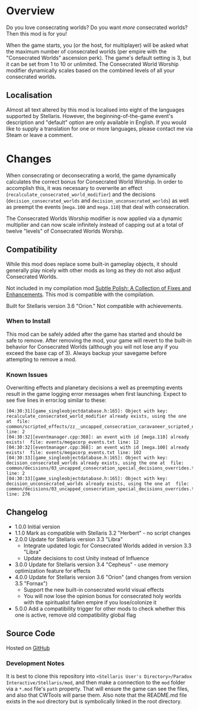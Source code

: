 # Overview

Do you love consecrating worlds?  Do you want _more_ consecrated worlds?  Then this mod is for you!

When the game starts, you (or the host, for multiplayer) will be asked what the maximum number of consecrated worlds (per empire with the "Consecrated Worlds" ascension perk).  The game's default setting is 3, but it can be set from 1 to 10 or unlimited.  The Consecrated World Worship modifier dynamically scales based on the combined levels of all your consecrated worlds.

## Localisation

Almost all text altered by this mod is localised into eight of the languages supported by Stellaris.  However, the beginning-of-the-game event's description and "default" option are only available in English.  If you would like to supply a translation for one or more languages, please contact me via Steam or leave a comment.

# Changes

When consecrating or deconsecrating a world, the game dynamically calculates the correct bonus for Consecrated World Worship.  In order to accomplish this, it was necessary to overwrite an effect (`recalculate_consecrated_world_modifier`) and the decisions (`decision_consecrated_worlds` and `decision_unconsecrated_worlds`) as well as preempt the events (`mega.100` and `mega.110`) that deal with consecration.

The Consecrated Worlds Worship modifier is now applied via a dynamic multiplier and can now scale infinitely instead of capping out at a total of twelve "levels" of Consecrated Worlds Worship.

## Compatibility

While this mod does replace some built-in gameplay objects, it should generally play nicely with other mods as long as they do not also adjust Consecrated Worlds.

Not included in my compilation mod [Subtle Polish: A Collection of Fixes and Enhancements](https://steamcommunity.com/sharedfiles/filedetails/?id=2522974089).  This mod is compatible with the compilation.

Built for Stellaris version 3.6 "Orion."  Not compatible with achievements.

### When to Install

This mod can be safely added after the game has started and should be safe to remove.  After removing the mod, your game will revert to the built-in behavior for Consecrated Worlds (although you will not lose any if you exceed the base cap of 3).  Always backup your savegame before attempting to remove a mod.

### Known Issues

Overwriting effects and planetary decisions a well as preempting events result in the game logging error messages when first launching.  Expect to see five lines in error.log similar to these:

```
[04:30:31][game_singleobjectdatabase.h:165]: Object with key: recalculate_consecrated_world_modifier already exists, using the one at  file: common/scripted_effects/zz__uncapped_consecration_caravaneer_scripted_effects_overrides.txt line: 2
[04:30:32][eventmanager.cpp:368]: an event with id [mega.110] already exists!  file: events/megacorp_events.txt line: 12
[04:30:32][eventmanager.cpp:368]: an event with id [mega.100] already exists!  file: events/megacorp_events.txt line: 102
[04:30:33][game_singleobjectdatabase.h:165]: Object with key: decision_consecrated_worlds already exists, using the one at  file: common/decisions/03_uncapped_consecration_special_decisions_overrides.txt line: 2
[04:30:33][game_singleobjectdatabase.h:165]: Object with key: decision_unconsecrated_worlds already exists, using the one at  file: common/decisions/03_uncapped_consecration_special_decisions_overrides.txt line: 276
```

## Changelog

* 1.0.0 Initial version
* 1.1.0 Mark as compatible with Stellaris 3.2 "Herbert" - no script changes
* 2.0.0 Update for Stellaris version 3.3 "Libra"
    * Integrate updated logic for Consecrated Worlds added in version 3.3 "Libra"
    * Update decisions to cost Unity instead of Influence
* 3.0.0 Update for Stellaris version 3.4 "Cepheus" - use memory optimization feature for effects
* 4.0.0 Update for Stellaris version 3.6 "Orion" (and changes from version 3.5 "Fornax")
    * Support the new built-in consecrated world visual effects
    * You will now lose the opinion bonus for consecrated holy worlds with the spiritualist fallen empire if you lose/colonize it
* 5.0.0 Add a compatibility trigger for other mods to check whether this one is active, remove old compatibility global flag

## Source Code

Hosted on [GitHub](https://github.com/corsairmarks/uncapped_consecration)

### Development Notes

It is best to clone this repository into `<Stellaris User's Directory>/Paradox Interactive/Stellaris/mod`, and then make a connection to the `mod` folder via a `*.mod` file's `path` property.  That will ensure the game can see the files, and also that CWTools will parse them.  Also note that the README.md file exists in the `mod` directory but is symbolically linked in the root directory.